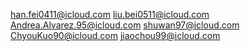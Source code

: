 han.fei0411@icloud.com
liu.bei0511@icloud.com
Andrea.Alvarez.95@icloud.com
shuwan97@icloud.com
ChyouKuo90@icloud.com
jiaochou99@icloud.com
